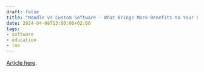 ```yaml
---
draft: false
title: "Moodle vs Custom Software - What Brings More Benefits to Your Organization?"
date: 2024-04-08T13:00:00+02:00
tags:
- software
- education
- lms
---
```


[Article here](https://selleo.com/blog/moodle-vs-custom-software-what-brings-more-benefits-to-your-organization?utm_source=qbart.dev&utm_campaign=qbart.dev).
